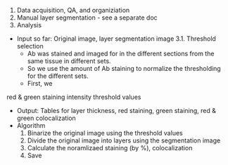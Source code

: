 1. Data acquisition, QA, and organiziation 
2. Manual layer segmentation - see a separate doc 
3. Analysis  
  * Input so far: Original image, layer segmentation image 
  3.1. Threshold selection 
    * Ab was stained and imaged for in the different sections from the same tissue in different sets.
    * So we use the amount of Ab staining to normalize the thresholding for the different sets. 
    * First, we 
  
  
  red & green staining intensity threshold values 
  * Output: Tables for layer thickness, red staining, green staining, red & green colocalization 
  * Algorithm
    1. Binarize the original image using the threshold values 
    2. Divide the original image into layers using the segmentation image
    3. Calculate the noramlizaed staining (by %), colocalization 
    4. Save 
